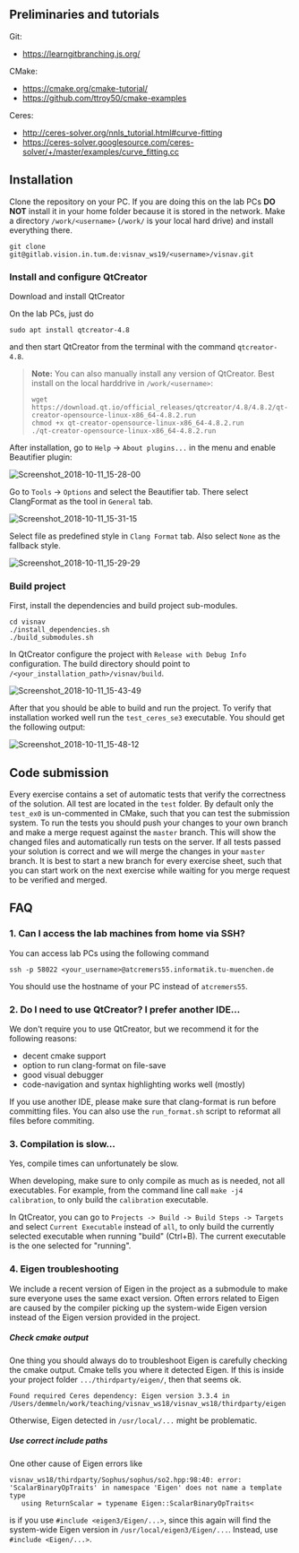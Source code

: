 ## Preliminaries and tutorials
Git:
* https://learngitbranching.js.org/

CMake:
* https://cmake.org/cmake-tutorial/
* https://github.com/ttroy50/cmake-examples

Ceres:
* http://ceres-solver.org/nnls_tutorial.html#curve-fitting
* https://ceres-solver.googlesource.com/ceres-solver/+/master/examples/curve_fitting.cc

## Installation

Clone the repository on your PC. If you are doing this on the lab PCs **DO NOT** install it in your home folder because it is stored in the network. Make a directory `/work/<username>` (`/work/` is your local hard drive) and install everything there.
```
git clone git@gitlab.vision.in.tum.de:visnav_ws19/<username>/visnav.git
```

### Install and configure QtCreator
Download and install QtCreator

On the lab PCs, just do
```
sudo apt install qtcreator-4.8
```
and then start QtCreator from the terminal with the command `qtcreator-4.8`.

> **Note:** You can also manually install any version of QtCreator.
> Best install on the local harddrive in `/work/<username>`:
>
> ```
> wget https://download.qt.io/official_releases/qtcreator/4.8/4.8.2/qt-creator-opensource-linux-x86_64-4.8.2.run
> chmod +x qt-creator-opensource-linux-x86_64-4.8.2.run
> ./qt-creator-opensource-linux-x86_64-4.8.2.run
> ```

After installation, go to `Help` -> `About plugins...` in the menu and enable Beautifier plugin:

![Screenshot_2018-10-11_15-28-00](images/Screenshot_2018-10-11_15-28-00.png)

Go to `Tools` -> `Options` and select the Beautifier tab. There select ClangFormat as the tool in `General` tab.

![Screenshot_2018-10-11_15-31-15](images/Screenshot_2018-10-11_15-31-15.png)

Select file as predefined style in `Clang Format` tab. Also select `None` as the fallback style.

![Screenshot_2018-10-11_15-29-29](images/Screenshot_2018-10-11_15-29-29.png)

### Build project
First, install the dependencies and build project sub-modules.
```
cd visnav
./install_dependencies.sh
./build_submodules.sh
```

In QtCreator configure the project with `Release with Debug Info` configuration. The build directory should point to `/<your_installation_path>/visnav/build`.

![Screenshot_2018-10-11_15-43-49](images/Screenshot_2018-10-11_15-43-49.png)

After that you should be able to build and run the project. To verify that installation worked well run the `test_ceres_se3` executable. You should get the following output:

![Screenshot_2018-10-11_15-48-12](images/Screenshot_2018-10-11_15-48-12.png)


## Code submission
Every exercise contains a set of automatic tests that verify the correctness of the solution.
All test are located in the `test` folder.
By default only the `test_ex0` is un-commented in CMake, such that you can test the submission system.
To run the tests you should push your changes to your own branch and make a merge request against the `master` branch.
This will show the changed files and automatically run tests on the server.
If all tests passed your solution is correct and we will merge the changes in your `master` branch.
It is best to start a new branch for every exercise sheet, such that you can start work on the next exercise while waiting for you merge request to be verified and merged.



## FAQ

### 1. Can I access the lab machines from home via SSH?

You can access lab PCs using the following command
```
ssh -p 58022 <your_username>@atcremers55.informatik.tu-muenchen.de
```
You should use the hostname of your PC instead of `atcremers55`.

### 2. Do I need to use QtCreator? I prefer another IDE...

We don't require you to use QtCreator, but we recommend it for the
following reasons:

- decent cmake support
- option to run clang-format on file-save
- good visual debugger
- code-navigation and syntax highlighting works well (mostly)

If you use another IDE, please make sure that clang-format is run
before committing files. You can also use the `run_format.sh` script
to reformat all files before commiting.

### 3. Compilation is slow...

Yes, compile times can unfortunately be slow.

When developing, make sure to only compile as much as is needed, not
all executables.  For example, from the command line call `make
-j4 calibration`, to only build the `calibration` executable.

In QtCreator, you can go to `Projects -> Build -> Build Steps ->
Targets` and select `Current Executable` instead of `all`, to only
build the currently selected executable when running "build"
(Ctrl+B). The current executable is the one selected for "running".

### 4. Eigen troubleshooting

We include a recent version of Eigen in the project as a submodule to make sure everyone uses the same exact version. Often errors related to Eigen are caused by the compiler picking up the system-wide Eigen version instead of the Eigen version provided in the project.

##### Check cmake output

One thing you should always do to troubleshoot Eigen is carefully checking the cmake output. Cmake tells you where it detected Eigen. If this is inside your project folder `.../thirdparty/eigen/`, then that seems ok.

```
Found required Ceres dependency: Eigen version 3.3.4 in /Users/demmeln/work/teaching/visnav_ws18/visnav_ws18/thirdparty/eigen
```

Otherwise, Eigen detected in `/usr/local/...` might be problematic.

##### Use correct include paths

One other cause of Eigen errors like

```
visnav_ws18/thirdparty/Sophus/sophus/so2.hpp:98:40: error: 'ScalarBinaryOpTraits' in namespace 'Eigen' does not name a template type
   using ReturnScalar = typename Eigen::ScalarBinaryOpTraits<
```

is if you use `#include <eigen3/Eigen/...>`, since this again will find the system-wide Eigen version in `/usr/local/eigen3/Eigen/...`. Instead, use `#include <Eigen/...>`.
